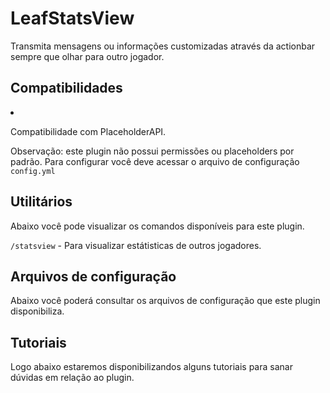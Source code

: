 # LeafStatsView
<secondary-label ref="gratuita"/>

<p>Transmita mensagens ou informações customizadas através da actionbar sempre que olhar para outro jogador.</p>

## Compatibilidades

<list>
    <li>
        <p>Compatibilidade com PlaceholderAPI.</p>
    </li>
</list>

<tip>
    <p><control>Observação:</control> este plugin não possui permissões ou placeholders por padrão. Para configurar você deve acessar o arquivo de configuração <code>config.yml</code></p>
</tip>

## Utilitários

<tabs>
    <tab title="Comandos">
        <procedure title="Comandos">
            <p>Abaixo você pode visualizar os comandos disponíveis para este plugin.</p>
            <p><code>/statsview</code> - Para visualizar estátisticas de outros jogadores.</p>
        </procedure>
    </tab>
</tabs>

## Arquivos de configuração

<p>Abaixo você poderá consultar os arquivos de configuração que este plugin disponibiliza.</p>

<include from="arquivos-statsview.md" element-id="arquivos-statsview"></include>

## Tutoriais
<secondary-label ref="breve"/>

<p>Logo abaixo estaremos disponibilizandos alguns tutoriais para sanar dúvidas em relação ao plugin.

<seealso title="Veja mais sobre">
    <category ref="wrs">
        <a href="dependencias-utilitarios.md"/>
        <a href="versoes-premium.md"/>
        <a href="criacao-items.md"/>
        <a href="conditions.md"/>
    </category>
</seealso>
